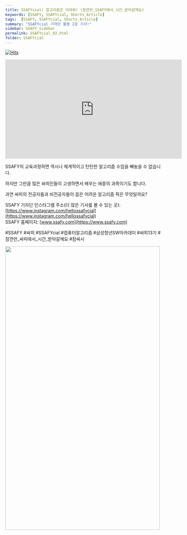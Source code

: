 ```yaml
---
title: SSAFYcial) 알고리즘은 어려워! (잠깐만_SSAFY에서_시간_받아갈께요)
keywords: [SSAFY, SSAFYcial, Shorts_Article]
tags:  [SSAFY, SSAFYcial, Shorts_Article]
summary: "SSAFYcial 기자단 활동 2호 기사!"
sidebar: SSAFY_sidebar
permalink: SSAFYcial_02.html
folder: SSAFYcial
---
```

<a href="https://hits.sh/jsj0per.github.io/SSAFYcial_02.html/"><img alt="Hits" src="https://hits.sh/jsj0per.github.io/SSAFYcial_02.html.svg?style=for-the-badge&label=PostView&color=347DBE&logo=Perso"/></a>

<iframe width="560" height="315" src="https://www.youtube.com/embed/LY19X6qe_DE?si=nEkqjmI_bmImiK2Y" title="YouTube video player" frameborder="0" allow="accelerometer; autoplay; clipboard-write; encrypted-media; gyroscope; picture-in-picture; web-share" referrerpolicy="strict-origin-when-cross-origin" allowfullscreen></iframe>   

SSAFY의 교육과정하면 역시나 체계적이고 탄탄한 알고리즘 수업을 빼놓을 수 없습니다.   

하지만 그만큼 많은 싸피인들이 고생하면서 배우는 애증의 과목이기도 합니다.   

과연 싸피의 전공자들과 비전공자들이 꼽은 어려운 알고리즘 픽은 무엇일까요?   

SSAFY 기자단 인스타그램 주소(더 많은 기사를 볼 수 있는 곳): [https://www.instagram.com/hellossafycial](https://www.instagram.com/hellossafycial)  
SSAFY 홈페이지: [www.ssafy.com](https://www.ssafy.com)  

#SSAFY #싸피 #SSAFYcial #컴퓨터알고리즘 #삼성청년SW아카데미 #싸피13기 #잠깐만_싸피에서_시간_받아갈께요 #잠싸시  

<img src="https://1drv.ms/i/c/0475b30c6541160c/UQQMFkFlDLN1IIAEcwAAAAAAAAcoy5d_P3wAyAk?width=490&height=900" width="490" height="900" />
